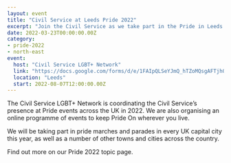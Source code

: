 ```yaml
---
layout: event
title: "Civil Service at Leeds Pride 2022"
excerpt: "Join the Civil Service as we take part in the Pride in Leeds."
date: 2022-03-23T00:00:00.00Z
category: 
- pride-2022
- north-east
event:
  host: "Civil Service LGBT+ Network"
  link: "https://docs.google.com/forms/d/e/1FAIpQLSeYJmQ_hTZoMQsgAFTjhONCPNBYGJi0VUNCJYVt1r-NbWpw8Q/viewform?usp=sf_link"
  location: "Leeds"
  start: 2022-08-07T12:00:00.00Z
---
```


The Civil Service LGBT+ Network is coordinating the Civil Service’s presence at Pride events across the UK in 2022. We are also organising an online programme of events to keep Pride On wherever you live.

We will be taking part in pride marches and parades in every UK capital city this year, as well as a number of other towns and cities across the country.

Find out more on our Pride 2022 topic page.
